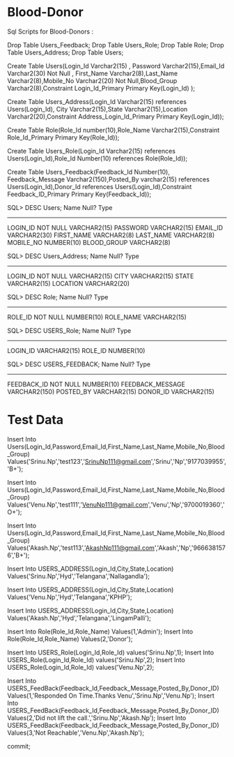 # Blood-Donor

Sql Scripts for Blood-Donors :

Drop Table Users_Feedback;
Drop Table Users_Role;
Drop Table Role;
Drop Table Users_Address;
Drop Table Users;

Create Table Users(Login_Id Varchar2(15) , Password Varchar2(15),Email_Id Varchar2(30) Not Null , First_Name Varchar2(8),Last_Name Varchar2(8),Mobile_No Varchar2(20) Not Null,Blood_Group Varchar2(8),Constraint Login_Id_Primary Primary Key(Login_Id) );

Create Table Users_Address(Login_Id Varchar2(15) references Users(Login_Id), City Varchar2(15),State Varchar2(15),Location Varchar2(20),Constraint Address_Login_Id_Primary Primary Key(Login_Id));

Create Table Role(Role_Id number(10),Role_Name Varchar2(15),Constraint Role_Id_Primary Primary Key(Role_Id));

Create Table Users_Role(Login_Id Varchar2(15) references Users(Login_Id),Role_Id Number(10) references Role(Role_Id));

Create Table Users_Feedback(Feedback_Id Number(10), Feedback_Message Varchar2(150),Posted_By varchar2(15) references Users(Login_Id),Donor_Id references Users(Login_Id),Constraint Feedback_ID_Primary Primary Key(Feedback_Id));


SQL> DESC Users;
 Name					   Null?    Type
 ----------------------------------------- -------- ----------------------------
 LOGIN_ID				   NOT NULL VARCHAR2(15)
 PASSWORD					    VARCHAR2(15)
 EMAIL_ID					    VARCHAR2(30)
 FIRST_NAME					    VARCHAR2(8)
 LAST_NAME					    VARCHAR2(8)
 MOBILE_NO					    NUMBER(10)
 BLOOD_GROUP					    VARCHAR2(8)

SQL> DESC Users_Address;
 Name					   Null?    Type
 ----------------------------------------- -------- ----------------------------
 LOGIN_ID				   NOT NULL VARCHAR2(15)
 CITY						    VARCHAR2(15)
 STATE						    VARCHAR2(15)
 LOCATION					    VARCHAR2(20)

SQL> DESC Role;
 Name					   Null?    Type
 ----------------------------------------- -------- ----------------------------
 ROLE_ID				   NOT NULL NUMBER(10)
 ROLE_NAME					    VARCHAR2(15)

SQL> DESC USERS_Role;
 Name					   Null?    Type
 ----------------------------------------- -------- ----------------------------
 LOGIN_ID					    VARCHAR2(15)
 ROLE_ID					    NUMBER(10)

SQL> DESC USERS_FEEDBACK;
 Name					   Null?    Type
 ----------------------------------------- -------- ----------------------------
 FEEDBACK_ID				   NOT NULL NUMBER(10)
 FEEDBACK_MESSAGE				    VARCHAR2(150)
 POSTED_BY					    VARCHAR2(15)
 DONOR_ID					    VARCHAR2(15)



# Test Data

Insert Into Users(Login_Id,Password,Email_Id,First_Name,Last_Name,Mobile_No,Blood_Group) Values('Srinu.Np','test123','SrinuNp111@gmail.com','Srinu','Np','9177039955','B+');

Insert Into Users(Login_Id,Password,Email_Id,First_Name,Last_Name,Mobile_No,Blood_Group) Values('Venu.Np','test111','VenuNp111@gmail.com','Venu','Np','9700019360','O+');

Insert Into Users(Login_Id,Password,Email_Id,First_Name,Last_Name,Mobile_No,Blood_Group) Values('Akash.Np','test113','AkashNp111@gmail.com','Akash','Np','9666381576','B+');

Insert Into USERS_ADDRESS(Login_Id,City,State,Location) Values('Srinu.Np','Hyd','Telangana','Nallagandla');

Insert Into USERS_ADDRESS(Login_Id,City,State,Location) Values('Venu.Np','Hyd','Telangana','KPHP');

Insert Into USERS_ADDRESS(Login_Id,City,State,Location) Values('Akash.Np','Hyd','Telangana','LingamPalli');

Insert Into Role(Role_Id,Role_Name) Values(1,'Admin');
Insert Into Role(Role_Id,Role_Name) Values(2,'Donor');

Insert Into USERS_Role(Login_Id,Role_Id) values('Srinu.Np',1);
Insert Into USERS_Role(Login_Id,Role_Id) values('Srinu.Np',2);
Insert Into USERS_Role(Login_Id,Role_Id) values('Venu.Np',2);

Insert Into USERS_FeedBack(Feedback_Id,Feedback_Message,Posted_By,Donor_ID) Values(1,'Responded On Time.Thanks Venu','Srinu.Np','Venu.Np');
Insert Into USERS_FeedBack(Feedback_Id,Feedback_Message,Posted_By,Donor_ID) Values(2,'Did not lift the call.','Srinu.Np','Akash.Np');
Insert Into USERS_FeedBack(Feedback_Id,Feedback_Message,Posted_By,Donor_ID) Values(3,'Not Reachable','Venu.Np','Akash.Np');

commit;







